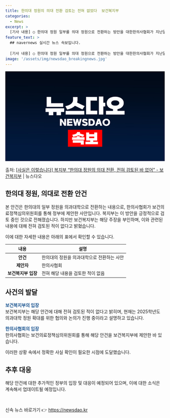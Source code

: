```yaml
---
title: 한의대 정원의 의대 전환 검토는 전혀 없었다  보건복지부
categories:
  - News
excerpt: >
  [기사 내용] ○ 한의대 정원 일부를 의대 정원으로 전환하는 방안을 대한한의사협회가 지난달 1일 보건의료정책…
feature_text: >
  ## navernews 실시간 뉴스 속보입니다.

  [기사 내용] ○ 한의대 정원 일부를 의대 정원으로 전환하는 방안을 대한한의사협회가 지난달 1일 보건의료정책…
image: '/assets/img/newsdao_breakingnews.jpg'
---
```


![뉴스다오 속보](/assets/img/newsdao_breakingnews.jpg)

<p>출처: <a href="https://newsdao.kr/2824" rel="dofollow">[사실은 이렇습니다] 복지부 “한의대 정원의 의대 전환, 전혀 검토된 바 없어” - 보건복지부</a> | 뉴스다오</p>

<h2 data-ke-size="size26">한의대 정원, 의대로 전환 안건</h2>
본 안건은 한의대의 일부 정원을 의과대학으로 전환하는 내용으로, 한의사협회가 보건의료정책심의위원회를 통해 정부에 제안한 사안입니다. 복지부는 이 방안을 긍정적으로 검토 중인 것으로 전해졌습니다. 하지만 보건복지부는 해당 주장을 부인하며, 이와 관련된 내용에 대해 전혀 검토된 적이 없다고 밝혔습니다.

<p data-ke-size="size16">이에 대한 자세한 내용은 아래의 표에서 확인할 수 있습니다.</p>

<table>
    <thead>
        <tr>
            <th>내용</th>
            <th>설명</th>
        </tr>
    </thead>
    <tbody>
        <tr>
            <td style="text-align: center; height: 17px;"><b>안건</b></td>
            <td>한의대의 정원을 의과대학으로 전환하는 사안</td>
        </tr>
        <tr>
            <td style="text-align: center; height: 17px;"><b>제안자</b></td>
            <td>한의사협회</td>
        </tr>
        <tr>
            <td style="text-align: center; height: 17px;"><b>보건복지부 입장</b></td>
            <td>전혀 해당 내용을 검토한 적이 없음</td>
        </tr>
    </tbody>
</table>

<h2 data-ke-size="size26">사건의 발달</h2>
<b><span style="color: #1a5490;">보건복지부의 입장</span></b><br>
보건복지부는 해당 안건에 대해 전혀 검토된 적이 없다고 밝히며, 현재는 2025학년도 의과대학 정원 확대를 위한 협의와 논의가 진행 중이라고 설명하고 있습니다. 

<b><span style="color: #1a5490;">한의사협회의 입장</span></b><br>
한의사협회는 보건의료정책심의위원회를 통해 해당 안건을 보건복지부에 제안한 바 있습니다.

이러한 상황 속에서 정확한 사실 확인이 필요한 시점에 도달했습니다.

<h2 data-ke-size="size26">추후 대응</h2>
해당 안건에 대한 추가적인 정부의 입장 및 대응이 예정되어 있으며, 이에 대한 소식은 계속해서 업데이트될 예정입니다.

<p data-ke-size="size16">&nbsp;</p> 

신속 뉴스 바로가기 👉 <a href="https://newsdao.kr" rel="dofollow">https://newsdao.kr</a>


